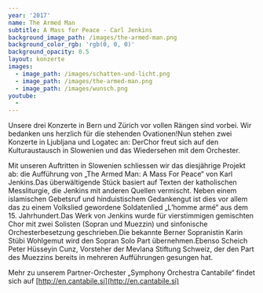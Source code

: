 ```yaml
---
year: '2017'
name: The Armed Man
subtitle: A Mass for Peace - Carl Jenkins
background_image_path: /images/the-armed-man.png
background_color_rgb: 'rgb(0, 0, 0)'
background_opacity: 0.5
layout: konzerte
images:
  - image_path: /images/schatten-und-licht.png
  - image_path: /images/the-armed-man.png
  - image_path: /images/wunsch.png
youtube:
  - 
---
```



Unsere drei Konzerte in Bern und Zürich vor vollen Rängen sind vorbei. Wir bedanken uns herzlich für die stehenden Ovationen!Nun stehen zwei Konzerte in Ljubljana und Logatec an: DerChor freut sich auf den Kulturaustausch in Slowenien und das Wiedersehen mit dem Orchester.

Mit unseren Auftritten in Slowenien schliessen wir das diesjährige Projekt ab: die Aufführung von „The Armed Man: A Mass For Peace“ von Karl Jenkins.Das überwältigende Stück basiert auf Texten der katholischen Messliturgie, die Jenkins mit anderen Quellen vermischt. Neben einem islamischen Gebetsruf und hinduistischem Gedankengut ist dies vor allem das zu einem Volkslied gewordene Soldatenlied „L’homme armé“ aus dem 15. Jahrhundert.Das Werk von Jenkins wurde für vierstimmigen gemischten Chor mit zwei Solisten (Sopran und Muezzin) und sinfonische Orchesterbesetzung geschrieben.Die bekannte Berner Sopranistin Karin Stübi Wohlgemut wird den Sopran Solo Part übernehmen.Ebenso Scheich Peter Hüsseyin Cunz, Vorsteher der Mevlana Stiftung Schweiz, der den Part des Muezzins bereits in mehreren Aufführungen gesungen hat.

Mehr zu unserem Partner-Orchester „Symphony Orchestra Cantabile“ findet sich auf [http://en.cantabile.si](http://en.cantabile.si)